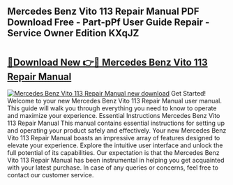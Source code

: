 ## Mercedes Benz Vito 113 Repair Manual PDF Download Free - Part-pPf User Guide Repair - Service Owner Edition KXqJZ

# <h2><a href="http://bc76273.oget.top/?id=Mercedes+Benz+Vito+113+Repair+Manual">🔗Download New 👉🔴 Mercedes Benz Vito 113 Repair Manual</a></h2>

[![Mercedes Benz Vito 113 Repair Manual new download](https://i.imgur.com/5g1atiW.png)](http://bc76273.oget.top/?id=Mercedes+Benz+Vito+113+Repair+Manual)
Get Started! Welcome to your new Mercedes Benz Vito 113 Repair Manual user manual. This guide will walk you through everything you need to know to operate and maximize your experience. Essential Instructions Mercedes Benz Vito 113 Repair Manual This manual contains essential instructions for setting up and operating your product safely and effectively. Your new Mercedes Benz Vito 113 Repair Manual boasts an impressive array of features designed to elevate your experience. Explore the intuitive user interface and unlock the full potential of its capabilities. Our expectation is that the Mercedes Benz Vito 113 Repair Manual has been instrumental in helping you get acquainted with your latest purchase. In case of any queries or concerns, feel free to contact our customer service.

